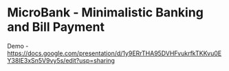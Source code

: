 # MicroBank - Minimalistic Banking and Bill Payment

Demo - https://docs.google.com/presentation/d/1y9ERrTHA95DVHFvukrfkTKKvu0EY38IE3xSn5V9vy5s/edit?usp=sharing
